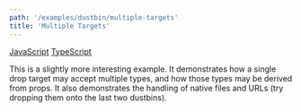 ```yaml
---
path: '/examples/dustbin/multiple-targets'
title: 'Multiple Targets'
---
```


[JavaScript](https://codesandbox.io/s/github/react-dnd/react-dnd/tree/gh-pages/examples_js/01-dustbin/multiple-targets)
[TypeScript](https://codesandbox.io/s/github/react-dnd/react-dnd/tree/gh-pages/examples_ts/01-dustbin/multiple-targets)

This is a slightly more interesting example.
It demonstrates how a single drop target may accept multiple types,
and how those types may be derived from props. It also demonstrates
the handling of native files and URLs (try dropping them onto the last
two dustbins).

<dustbin-multiple-targets></dustbin-multiple-targets>
